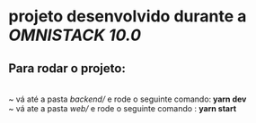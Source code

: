 <h1>projeto desenvolvido durante a <i>OMNISTACK 10.0</i> </h1>
<h2>Para rodar o projeto:</h2></br>
~ vá até a pasta <i>backend/</i> e rode o seguinte comando:<b> yarn dev</b></br>
~ vá ate a pasta <i>web/</i> e rode o seguinte comando : <b>yarn start</b>

